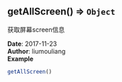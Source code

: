 ## getAllScreen() ⇒ <code>Object</code>
<p>获取屏幕screen信息</p>

**Date**: 2017-11-23  
**Author**: liumouliang  
**Example**  
```javascript
getAllScreen()
```
